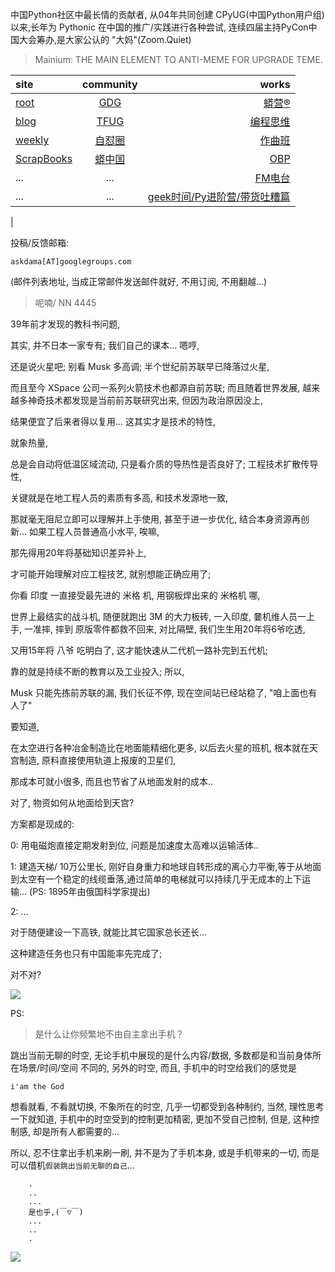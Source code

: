 中国Python社区中最长情的贡献者, 从04年共同创建 CPyUG(中国Python用户组)以来,长年为 Pythonic 在中国的推广/实践进行各种尝试, 连续四届主持PyCon中国大会筹办,是大家公认的 "大妈"(Zoom.Quiet)

> Mainium: THE MAIN ELEMENT TO ANTI-MEME FOR UPGRADE TEME.

| site | community | works |
| :-----| :----: | ----: |
| [root](http://zoomquiet.io/) | [GDG](https://blog.zhgdg.org/) | [蟒营®](https://doc.101.camp/) |
| [blog](https://blog.zoomquiet.io/pages/zoomquiet.html) | [TFUG](http://zh.tfug.world/) | [编程思维](https://py.101.camp/) |
| [weekly](http://weekly.pychina.org/) | [自怼圈](https://du.101.camp/) | [作曲班](https://mu.101.camp/) |
| [ScrapBooks](https://zoomquiet.io/collection.html) | [蟒中国](https://pychina.org/) | [OBP](https://zoomquiet.io/obp/index.html) |
| ... | ... | [FM电台](https://fm.101.camp/) |
| ... | ... | [geek时间/Py进阶营/带货吐糟篇](https://fm.101.camp/2020/geek2py-dama.html) 
 |


投稿/反馈邮箱:

    askdama[AT]googlegroups.com

(邮件列表地址, 
当成正常邮件发送邮件就好, 不用订阅, 不用翻越...)

> 呢喃/ NN 4445



39年前才发现的教科书问题,

其实, 
并不日本一家专有;
我们自己的课本...
嗯哼,

还是说火星吧;
别看 Musk 多高调;
半个世纪前苏联早已降落过火星,

而且至今 XSpace 公司一系列火箭技术也都源自前苏联;
而且随着世界发展,
越来越多神奇技术都发现是当前前苏联研究出来,
但因为政治原因没上,

结果便宜了后来者得以复用...
这其实才是技术的特性,

就象热量,

总是会自动将低温区域流动,
只是看介质的导热性是否良好了;
工程技术扩散传导性,

关键就是在地工程人员的素质有多高,
和技术发源地一致,

那就毫无阻尼立即可以理解并上手使用,
甚至于进一步优化,
结合本身资源再创新...
如果工程人员普通高小水平,
唉嘛,

那先得用20年将基础知识差异补上,

才可能开始理解对应工程技艺,
就别想能正确应用了;

你看 印度 一直接受最先进的 米格 机,
用钢板焊出来的 米格机 哪,

世界上最结实的战斗机,
随便就跑出 3M 的大力板砖,
一入印度,
嘦机维人员一上手,
一准摔,
摔到 原版零件都救不回来,
对比隔壁, 
我们生生用20年将6爷吃透,

又用15年将 八爷 吃明白了,
这才能快速从二代机一路补完到五代机;

靠的就是持续不断的教育以及工业投入;
所以,

Musk 只能先拣前苏联的漏,
我们长征不停,
现在空间站已经站稳了,
"咱上面也有人了"

要知道,

在太空进行各种冶金制造比在地面能精细化更多,
以后去火星的班机,
根本就在天宫制造, 原料直接使用轨道上报废的卫星们,

那成本可就小很多,
而且也节省了从地面发射的成本..

对了,
物资如何从地面给到天宫?

方案都是现成的:

0: 用电磁炮直接定期发射到位, 问题是加速度太高难以运输活体..

1: 建造天梯/ 10万公里长, 刚好自身重力和地球自转形成的离心力平衡,等于从地面到太空有一个稳定的线缆垂落,通过简单的电梯就可以持续几乎无成本的上下运输...
(PS: 1895年由俄国科学家提出)

2: ...

对于随便建设一下高铁, 
就能比其它国家总长还长...

这种建造任务也只有中国能率先完成了;

对不对?​







![](http://ydlj.zoomquiet.top/ipic/2021-07-19-zq42-today-card-2107.020.png)

PS:
> 是什么让你频繁地不由自主拿出手机？

跳出当前无聊的时空,
无论手机中展现的是什么内容/数据,
多数都是和当前身体所在场景/时间/空间 不同的,
另外的时空,
而且, 手机中的时空给我们的感觉是

    i'am the God

想看就看, 不看就切换,
不象所在的时空, 几乎一切都受到各种制约,
当然,
理性思考一下就知道,
手机中的时空受到的控制更加精密, 更加不受自己控制,
但是, 这种控制感,
却是所有人都需要的...

所以, 
忍不住拿出手机来刷一刷,
并不是为了手机本身, 或是手机带来的一切,
而是可以借机`假装跳出当前无聊的自己`...



```
    .
    ..
    ...
    是也乎,(￣▽￣)
    ...
    ..
    .
```


![](http://ydlj.zoomquiet.top/ipic/2021-07-10-210701DU21-zip.jpg)

